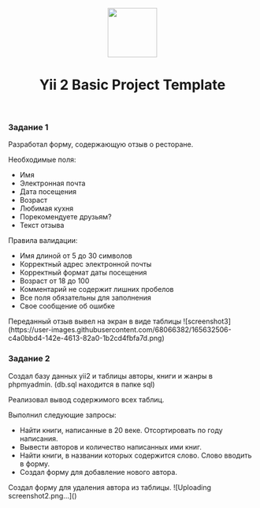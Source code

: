 <p align="center">
    <a href="https://github.com/yiisoft" target="_blank">
        <img src="https://avatars0.githubusercontent.com/u/993323" height="100px">
    </a>
    <h1 align="center">Yii 2 Basic Project Template</h1>
    <br>
</p>

<h3>Задание 1</h3>
Разработал форму, содержающую отзыв о ресторане.

Необходимые поля:
<ul>
    <li>Имя</li>
    <li>Электронная почта</li>
    <li>Дата посещения</li>
    <li>Возраст</li>
    <li>Любимая кухня</li>
    <li>Порекомендуете друзьям?</li>
    <li>Текст отзыва</li>
</ul>
Правила валидации:
<ul>
    <li>Имя длиной от 5 до 30 символов</li>
    <li>Корректный адрес электронной почты</li>
    <li>Корректный формат даты посещения</li>
    <li>Возраст от 18 до 100</li>
    <li>Комментарий не содержит лишних пробелов</li>
    <li>Все поля обязательны для заполнения</li>
    <li>Свое сообщение об ошибке</li>
</ul>
Переданный отзыв вывел на экран в виде таблицы
![screenshot3](https://user-images.githubusercontent.com/68066382/165632506-c4a0bbd4-142e-4613-82a0-1b2cd4fbfa7d.png)

<h3>Задание 2</h3>
Создал базу данных yii2 и таблицы авторы, книги и жанры в phpmyadmin. (db.sql находится в папке sql)

Реализовал вывод содержимого всех таблиц.

Выполнил следующие запросы:
<ul>
    <li>Найти книги, написанные в 20 веке. Отсортировать по году написания.</li>
    <li>Вывести авторов и количество написанных ими книг.</li>
    <li>Найти книги, в названии которых содержится слово. Слово вводить в форму.</li>
    <li>Создал форму для добавление нового автора.</li>
</ul>
Создал форму для удаления автора из таблицы.
![Uploading screenshot2.png…]()



